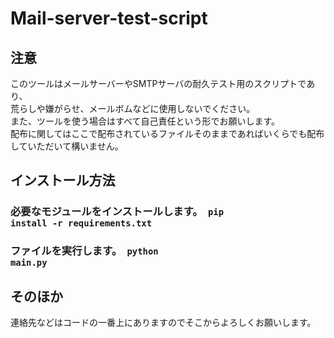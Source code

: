 # Mail-server-test-script
## 注意
このツールはメールサーバーやSMTPサーバの耐久テスト用のスクリプトであり、<br/>
荒らしや嫌がらせ、メールボムなどに使用しないでください。<br/>
また、ツールを使う場合はすべて自己責任という形でお願いします。<br/>
配布に関してはここで配布されているファイルそのままであればいくらでも配布していただいて構いません。<br/>

## インストール方法
### 必要なモジュールをインストールします。　<code>pip install -r requirements.txt</code> <br/>
### ファイルを実行します。　<code>python main.py</code>

## そのほか
連絡先などはコードの一番上にありますのでそこからよろしくお願いします。
